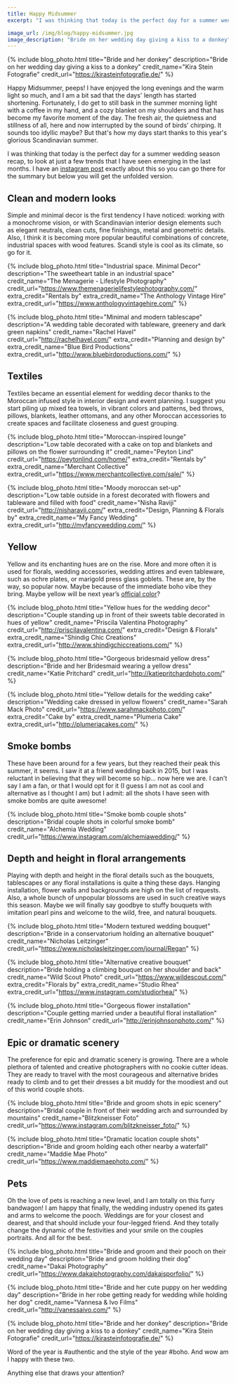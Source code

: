 ```yaml
---
title: Happy Midsummer
excerpt: "I was thinking that today is the perfect day for a summer wedding season recap, to look at just a few trends that I have seen emerging"

image_url: /img/blog/happy-midsummer.jpg
image_description: "Bride on her wedding day giving a kiss to a donkey"
---
```


{% include blog_photo.html
title="Bride and her donkey"
description="Bride on her wedding day giving a kiss to a donkey"
credit_name="Kira Stein Fotografie"
credit_url="https://kirasteinfotografie.de/"
%}

Happy Midsummer, peeps! I have enjoyed the long evenings and the warm light so much, and I am a bit sad that the days' length has started shortening. Fortunately, I do get to still bask in the summer morning light with a coffee in my hand, and a cozy blanket on my shoulders and that has become my favorite moment of the day. The fresh air, the quietness and stillness of all, here and now interrupted by the sound of birds' chirping. It sounds too idyllic maybe? But that's how my days start thanks to this year's glorious Scandinavian summer.

I was thinking that today is the perfect day for a summer wedding season recap, to look at just a few trends that I have seen emerging in the last months. I have an [instagram post](https://www.instagram.com/p/BkVW2dLnmzb)  exactly about this so you can go there for the summary but below you will get the unfolded version. 

## Clean and modern looks

Simple and minimal decor is the first tendency I have noticed: working with a monochrome vision, or with Scandinavian interior design elements such as elegant neutrals, clean cuts, fine finishings, metal and geometric details. Also, I think it is becoming more popular beautiful combinations of concrete, industrial spaces with wood features. Scandi style is cool as its climate, so go for it.

{% include blog_photo.html
title="Industrial space. Minimal Decor"
description="The sweetheart table in an industrial space"
credit_name="The Menagerie - Lifestyle Photography"
credit_url="https://www.themenagerielifestylephotography.com/"
extra_credit="Rentals by"
extra_credit_name="The Anthology Vintage Hire"
extra_credit_url="https://www.anthologyvintagehire.com/"
%}

{% include blog_photo.html
title="Minimal and modern tablescape"
description="A wedding table decorated with tableware, greenery and dark green napkins"
credit_name="Rachel Havel"
credit_url="http://rachelhavel.com/"
extra_credit="Planning and design by"
extra_credit_name="Blue Bird Productions"
extra_credit_url="http://www.bluebirdproductions.com/"
%}

## Textiles

Textiles became an essential element for wedding decor thanks to the Moroccan infused style in interior design and event planning. I suggest you start piling up mixed tea towels, in vibrant colors and patterns, bed throws, pillows, blankets, leather ottomans, and any other Moroccan accessories to create spaces and facilitate closeness and guest grouping.

{% include blog_photo.html
title="Moroccan-inspired lounge"
description="Low table decorated with a cake on top and blankets and pillows on the flower surrounding it"
credit_name="Peyton Lind"
credit_url="https://peytonlind.com/home/"
extra_credit="Rentals by"
extra_credit_name="Merchant Collective"
extra_credit_url="https://www.merchantcollective.com/sale/"
%}

{% include blog_photo.html
title="Moody moroccan set-up"
description="Low table outside in a forest decorated with flowers and tableware and filled with food"
credit_name="Nisha Raviji"
credit_url="http://nisharavji.com/"
extra_credit="Design, Planning & Florals by"
extra_credit_name="My Fancy Wedding"
extra_credit_url="http://myfancywedding.com/"
%}

## Yellow

Yellow and its enchanting hues are on the rise. More and more often it is used for florals, wedding accessories, wedding attires and even tableware, such as ochre plates, or marigold press glass goblets. These are, by the way, so popular now. Maybe because of the immediate boho vibe they bring. Maybe yellow will be next year’s [official color](https://www.pantone.com/color-of-the-year-2018)? 

{% include blog_photo.html
title="Yellow hues for the wedding decor"
description="Couple standing up in front of their sweets table decorated in hues of yellow"
credit_name="Priscila Valentina Photography"
credit_url="http://priscilavalentina.com/"
extra_credit="Design & Florals"
extra_credit_name="Shindig Chic Creations"
extra_credit_url="http://www.shindigchiccreations.com/"
%}

{% include blog_photo.html
title="Gorgeous bridesmaid yellow dress"
description="Bride and her Bridesmaid wearing a yellow dress"
credit_name="Katie Pritchard"
credit_url="http://katiepritchardphoto.com/"
%}

{% include blog_photo.html
title="Yellow details for the wedding cake"
description="Wedding cake dressed in yellow flowers"
credit_name="Sarah Mack Photo"
credit_url="https://www.sarahmackphoto.com/"
extra_credit="Cake by"
extra_credit_name="Plumeria Cake"
extra_credit_url="http://plumeriacakes.com/"
%}

## Smoke bombs

These have been around for a few years, but they reached their peak this summer, it seems. I saw it at a friend wedding back in 2015, but I was reluctant in believing that they will become so hip... now here we are. I can't say I am a fan, or that I would opt for it (I guess I am not as cool and alternative as I thought I am) but I admit: all the shots I have seen with smoke bombs are quite awesome!

{% include blog_photo.html
title="Smoke bomb couple shots"
description="Bridal couple shots in colorful smoke bomb"
credit_name="Alchemia Wedding"
credit_url="https://www.instagram.com/alchemiawedding/"
%}

## Depth and height in floral arrangements

Playing with depth and height in the floral details such as the bouquets, tablescapes or any floral installations is quite a thing these days. Hanging installation, flower walls and backgrounds are high on the list of requests.
Also, a whole bunch of unpopular blossoms are used in such creative ways this season. Maybe we will finally say goodbye to stuffy bouquets with imitation pearl pins and welcome to the wild, free, and natural bouquets.

{% include blog_photo.html
title="Modern textured wedding bouquet"
description="Bride in a conservatorium holding an alternative bouquet"
credit_name="Nicholas Leitzinger"
credit_url="https://www.nicholasleitzinger.com/journal/Regan"
%}

{% include blog_photo.html
title="Alternative creative bouquet"
description="Bride holding a climbing bouquet on her shoulder and back"
credit_name="Wild Scout Photo"
credit_url="https://www.wildescout.com/"
extra_credit="Florals by"
extra_credit_name="Studio Rhea"
extra_credit_url="https://www.instagram.com/studiorhea/"
%}

{% include blog_photo.html
title="Gorgeous flower installation"
description="Couple getting married under a beautiful floral installation"
credit_name="Erin Johnson"
credit_url="http://erinjohnsonphoto.com/"
%}

## Epic or dramatic scenery

The preference for epic and dramatic scenery is growing. There are a whole plethora of talented and creative photographers with no cookie cutter ideas. They are ready to travel with the most courageous and alternative brides ready to climb and to get their dresses a bit muddy for the moodiest and out of this world couple shots.

{% include blog_photo.html
title="Bride and groom shots in epic scenery"
description="Bridal couple in front of their wedding arch and surrounded by mountains"
credit_name="Blitzkneisser Foto"
credit_url="https://www.instagram.com/blitzkneisser_foto/"
%}

{% include blog_photo.html
title="Dramatic location couple shots"
description="Bride and groom holding each other nearby a waterfall"
credit_name="Maddie Mae Photo"
credit_url="https://www.maddiemaephoto.com/"
%}

## Pets

Oh the love of pets is reaching a new level, and I am totally on this furry bandwagon! I am happy that finally, the wedding industry opened its gates and arms to welcome the pooch. Weddings are for your closest and dearest, and that should include your four-legged friend. And they totally change the dynamic of the festivities and your smile on the couples portraits. And all for the best.

{% include blog_photo.html
title="Bride and groom and their pooch on their wedding day"
description="Bride and groom holding their dog"
credit_name="Dakai Photography"
credit_url="https://www.dakaiphotography.com/dakaisporfolio/"
%}

{% include blog_photo.html
title="Bride and her cute puppy on her wedding day"
description="Bride in her robe getting ready for wedding while holding her dog"
credit_name="Vannesa & Ivo Films"
credit_url="http://vanessaivo.com/"
%}

{% include blog_photo.html
title="Bride and her donkey"
description="Bride on her wedding day giving a kiss to a donkey"
credit_name="Kira Stein Fotografie"
credit_url="https://kirasteinfotografie.de/"
%}

Word of the year is #authentic and the style of the year #boho. And wow am I happy with these two.
 
Anything else that draws your attention?
